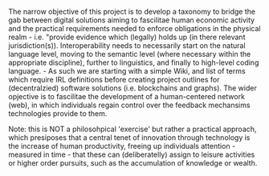 The narrow objective of this project is to develop a taxonomy to bridge the gab between digital solutions aiming to fascilitae human economic activity and the practical requirements needed to enforce obligations in the physical realm - i.e. "provide evidence which (legally) holds up (in there relevant jurisdiction(s)).
Interoperability needs to necessarily start on the natural language level, moving to the semantic level (where necessary within the appropriate discipline), further to linguistics, and finally to high-level coding language. - As such we are starting with a simple Wiki, and list of terms which require IRL definitions before creating project outlines for (decentralzied) software solutions (i.e. blockchains and graphs).
The wider opjective is to fascilitae the development of a human-centered network (web), in which individuals regain control over the feedback mechansims technologies provide to them.

Note: this is NOT a philosohpical 'exercise' but rather a practical approach, which presiposes that a central tenet of innovation through technology is the increase of human productivity, freeing up individuals attention - measured in time - that these can (deliberatelly) assign to leisure activities or higher order pursuits, such as the accumulation of knowledge or wealth. 
